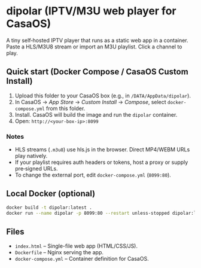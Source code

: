 # dipolar (IPTV/M3U web player for CasaOS)

A tiny self‑hosted IPTV player that runs as a static web app in a container.
Paste a HLS/M3U8 stream or import an M3U playlist. Click a channel to play.

## Quick start (Docker Compose / CasaOS Custom Install)

1. Upload this folder to your CasaOS box (e.g., in `/DATA/AppData/dipolar`).
2. In CasaOS → *App Store* → *Custom Install* → *Compose*, select `docker-compose.yml` from this folder.
3. Install. CasaOS will build the image and run the `dipolar` container.
4. Open: `http://<your-box-ip>:8099`

### Notes
- HLS streams (`.m3u8`) use hls.js in the browser. Direct MP4/WEBM URLs play natively.
- If your playlist requires auth headers or tokens, host a proxy or supply pre‑signed URLs.
- To change the external port, edit `docker-compose.yml` (`8099:80`).

## Local Docker (optional)
```bash
docker build -t dipolar:latest .
docker run --name dipolar -p 8099:80 --restart unless-stopped dipolar:latest
```

## Files
- `index.html` – Single-file web app (HTML/CSS/JS).
- `Dockerfile` – Nginx serving the app.
- `docker-compose.yml` – Container definition for CasaOS.

